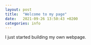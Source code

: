 ```yaml
---
layout: post
title:  "Welcome to my page"
date:   2021-09-26 13:50:43 +0200
categories: info
---
```

I just started building my own webpage. 
